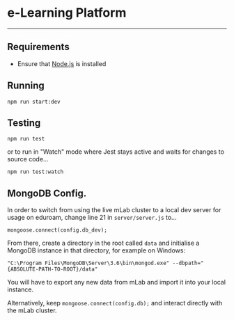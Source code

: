 # e-Learning Platform

---

## Requirements

- Ensure that [Node.js](https://nodejs.org/en/) is installed

## Running

```shell
npm run start:dev
```

## Testing

```shell
npm run test
```

or to run in "Watch" mode where Jest stays active and waits for changes to source code...

```shell
npm run test:watch
```

## MongoDB Config.

In order to switch from using the live mLab cluster to a local dev server for usage on eduroam, change line 21 in `server/server.js` to...

`mongoose.connect(config.db_dev);`

From there, create a directory in the root called `data` and initialise a MongoDB instance in that directory, for example on Windows:

`"C:\Program Files\MongoDB\Server\3.6\bin\mongod.exe" --dbpath="{ABSOLUTE-PATH-TO-ROOT}/data"`

You will have to export any new data from mLab and import it into your local instance.

Alternatively, keep `mongoose.connect(config.db);` and interact directly with the mLab cluster.